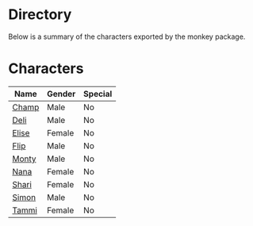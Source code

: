 # Directory
Below is a summary of the characters exported by the monkey package.
# Characters
|Name|Gender|Special|
|---|---|---|
|[Champ](./character/monkey/champ.go)|Male|No|
|[Deli](./character/monkey/deli.go)|Male|No|
|[Elise](./character/monkey/elise.go)|Female|No|
|[Flip](./character/monkey/flip.go)|Male|No|
|[Monty](./character/monkey/monty.go)|Male|No|
|[Nana](./character/monkey/nana.go)|Female|No|
|[Shari](./character/monkey/shari.go)|Female|No|
|[Simon](./character/monkey/simon.go)|Male|No|
|[Tammi](./character/monkey/tammi.go)|Female|No|
